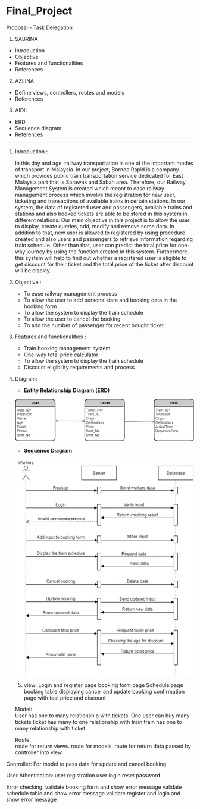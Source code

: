 # Final_Project

Proposal - Task Delegation

1. SABRINA

- Introduction
- Objective
- Features and functionalities
- References

2. AZLINA

- Define views, controllers, routes and models
- References

3. AIDIL

- ERD
- Sequence diagram
- References

---



1. Introduction :

	In this day and age, railway transportation is one of the important modes of transport in Malaysia. In our project, Borneo Rapid is a company which provides public 		train transportation service dedicated for East Malaysia part that is Sarawak and Sabah area. Therefore, our Railway Management System is created which meant to ease railway management process which involve the registration for new user, ticketing and transactions of available trains in certain stations. In our system, the data of registered user and passengers, available trains and stations and also booked tickets are able to be stored in this system in different relations. Our main objective in this project is to allow the user to display, create queries, add, modify and remove some data. In addition to that, new user is allowed to registered by using procedure created and also users and passengers to retrieve information regarding train schedule. Other than that, user can predict the total price for one-way journey by using the function created in this system. Furthermore, this system will help to find out whether a registered user is eligible to get discount for their ticket and the total price of the ticket after discount will be display.

2. Objective :
   <ul>
   <li>To ease railway management process</li>
   <li>To allow the user to add personal data and booking data in the booking form</li>
   <li>To allow the system to display the train schedule</li>
   <li>To allow the user to cancel the booking</li>
   <li>To add the number of passenger for recent bought ticket</li>
   </ul>

3. Features and functionalities :
   <ul>
   <li>Train booking management system</li>
   <li>One-way total price calculator</li>
   <li>To allow the system to display the train schedule</li>
   <li>Discount eligibility requirements and process</li>
   </ul>

4. Diagram:

   - **Entity Relationship Diagram (ERD)**

   ![Entity Relationship Diagram](/resources/ERD.jpg)

   - **Sequence Diagram**

   ![Entity Relationship Diagram](/resources/SD.jpg)
   
   5. view: 
           Login and register page
           booking form page
           Schedule page
           booking table displaying cancel and update booking
           confirmation page with toal price and discount
           
   Model:  
          User has one to many relationship with tickets. One user can buy many tickets
          ticket has many to one relationship with train
          train has one to many relationship with ticket
          
   Route:  
           route for return views.
           route for models.
           route for return data passed by controller into view
           
  Controller: 
           For model to pass data
           for update and cancel booking
           
 User Athentication:
           user registration
           user login
           reset password
 
 Error checking: 
          validate booking form and show error message
          validate schedule table and show error message
          validate register and login and show error message
          
          
                 
     
           
